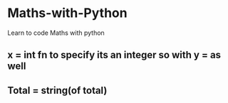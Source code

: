 # Maths-with-Python
Learn to code Maths with python
## x = int fn to specify its an integer so with y = as well
##  Total = string(of total)
